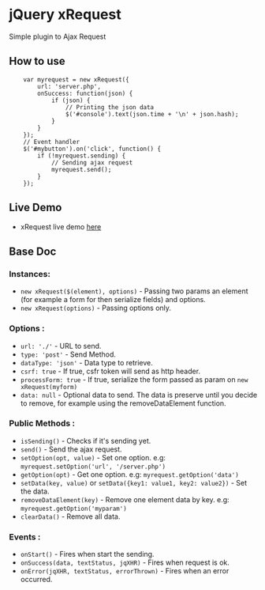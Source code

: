 jQuery xRequest
===============

Simple plugin to Ajax Request


## How to use

        var myrequest = new xRequest({
            url: 'server.php',
            onSuccess: function(json) {
                if (json) {
                    // Printing the json data
                    $('#console').text(json.time + '\n' + json.hash);
                }
            }
        });
        // Event handler
        $('#mybutton').on('click', function() {
            if (!myrequest.sending) {
                // Sending ajax request
                myrequest.send();
            }
        });


## Live Demo

* xRequest live demo [here](http://goo.gl/DgJAj)

## Base Doc

### Instances: 
  * `new xRequest($(element), options)` - Passing two params an element (for example a form for then serialize fields) and options.
  * `new xRequest(options)` - Passing options only.

### Options :

  * `url: './'`               - URL to send.
  * `type: 'post'`            - Send Method.
  * `dataType: 'json'`        - Data type to retrieve.
  * `csrf: true`              - If true, csfr token will send as http header.
  * `processForm: true`       - If true, serialize the form passed as param on `new xRequest(myform)`
  * `data: null`              - Optional data to send. The data is preserve until you decide to remove, for example using the removeDataElement function.

### Public Methods :

  * `isSending()`             - Checks if it's sending yet.
  * `send()`                  - Send the ajax request.
  * `setOption(opt, value)`   - Set one option. e.g: `myrequest.setOption('url', '/server.php')`
  * `getOption(opt)`          - Get one option. e.g: `myrequest.getOption('data')`
  * `setData(key, value)` or `setData({key1: value1, key2: value2})` - Set the data.
  * `removeDataElement(key)`  - Remove one element data by key. e.g: `myrequest.getOption('myparam')`
  * `clearData()`       - Remove all data.

### Events :

  * `onStart()` - Fires when start the sending.
  * `onSuccess(data, textStatus, jqXHR)` - Fires when request is ok.
  * `onError(jqXHR, textStatus, errorThrown)` - Fires when an error occurred.
